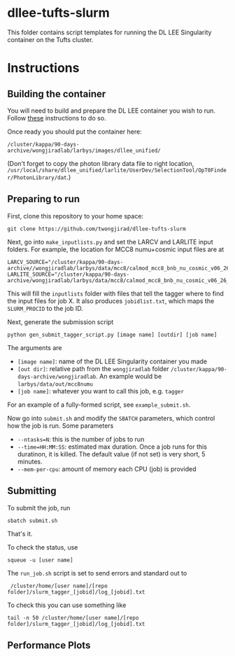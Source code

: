 # dllee-tufts-slurm

This folder contains script templates for running the DL LEE Singularity container on the Tufts cluster.

# Instructions

## Building the container

You will need to build and prepare the DL LEE container you wish to run. Follow [these]() instructions to do so.

Once ready you should put the container here:

    /cluster/kappa/90-days-archive/wongjiradlab/larbys/images/dllee_unified/

(Don't forget to copy the photon library data file to right location, `/usr/local/share/dllee_unified/larlite/UserDev/SelectionTool/OpT0Finder/PhotonLibrary/dat`.)

## Preparing to run

First, clone this repository to your home space:

    git clone https://github.com/twongjirad/dllee-tufts-slurm


Next, go into `make_inputlists.py` and set the LARCV and LARLITE input folders. For example, the location for MCC8 numu+cosmic input files are at

    LARCV_SOURCE="/cluster/kappa/90-days-archive//wongjiradlab/larbys/data/mcc8/calmod_mcc8_bnb_nu_cosmic_v06_26_01_run01.09000_run01.09399_v01_p00_out"
    LARLITE_SOURCE="/cluster/kappa/90-days-archive/wongjiradlab/larbys/data/mcc8/calmod_mcc8_bnb_nu_cosmic_v06_26_01_run01.09000_run01.09399_v01_p00_out"

This will fill the `inputlists` folder with files that tell the tagger where to find the input files for job X. It also produces `jobidlist.txt`, which maps the `SLURM_PROCID` to the job ID.

Next, generate the submission script

    python gen_submit_tagger_script.py [image name] [outdir] [job name]

The arguments are

* `[image name]`: name of the DL LEE Singularity container you made
* `[out dir]`: relative path from the `wongjiradlab` folder `/cluster/kappa/90-days-archive/wongjiradlab`. An example would be `larbys/data/out/mcc8numu`
* `[job name]`: whatever you want to call this job, e.g. `tagger`

For an example of a fully-formed script, see `example_submit.sh`.

Now go into `submit.sh` and modify the `SBATCH` parameters, which control how the job is run. Some parameters

* `--ntasks=N`: this is the number of jobs to run
* `--time=HH:MM:SS`: estimated max duration. Once a job runs for this duratinon, it is killed. The default value (if not set) is very short, 5 minutes.
* `--mem-per-cpu`: amount of memory each CPU (job) is provided

## Submitting

To submit the job, run

    sbatch submit.sh

That's it.

To check the status, use

    squeue -u [user name]


The `run_job.sh` script is set to send errors and standard out to

     /cluster/home/[user name]/[repo folder]/slurm_tagger_[jobid]/log_[jobid].txt

To check this you can use something like

    tail -n 50 /cluster/home/[user name]/[repo folder]/slurm_tagger_[jobid]/log_[jobid].txt


## Performance Plots
